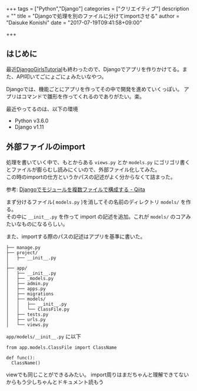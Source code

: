 +++
tags = ["Python","Django"]
categories = ["クリエイティブ"]
description = ""
title = "Djangoで処理を別のファイルに分けてimportさせる"
author = "Daisuke Konishi"
date = "2017-07-19T09:41:58+09:00"

+++

## はじめに
最近[DjangoGirlsTutorial](https://www.gitbook.com/book/djangogirlsjapan/workshop_tutorialjp/details)も終わったので、Djangoでアプリを作りかけてる。また、API叩いてごにょごにょみたいなやつ。

Djangoでは、機能ごとにアプリを作ってその中で開発を進めていくっぽい。
アプリはコマンドで雛形を作ってくれるのでありがたい。楽。

最近やってるのは、以下の環境

- Python v3.6.0
- Django v1.11

## 外部ファイルのimport
処理を書いていく中で、もとからある ``views.py`` とか ``models.py`` にゴリゴリ書くとファイルが膨らむし読みにくいので、外部ファイル化してみた。  
この時のimportの仕方というかパスの記述がよく分からなくて詰まった。

参考: [Djangoでモジュールを複数ファイルで構成する - Qiita](http://qiita.com/RyoMa_0923/items/c4ca5bd070e823403fdf#model%E3%82%92%E8%A4%87%E6%95%B0%E3%83%95%E3%82%A1%E3%82%A4%E3%83%AB%E3%81%AB%E5%88%86%E5%89%B2)

まず分けるファイル( ``models.py`` )を消してその名前のディレクトリ ``models/`` を作る。  
その中に ``__init__.py`` を作って import の記述を追加。これが ``models/`` のコアみたいなものになるらしい。  

また、importする際のパスの記述はアプリを基準に書いた。

```
├── manage.py
├── project/
│   ├── __init__.py
│
├── app/
│   ├── __init__.py
│   ├── _models.py
│   ├── admin.py
│   ├── apps.py
│   ├── migrations
│   ├── models/
│   │   ├── __init__.py
│   │   └── ClassFile.py
│   ├── tests.py
│   ├── urls.py
│   └── views.py
```

``app/models/__init__.py`` に以下

```
from app.models.ClassFile import ClassName

def func():
  ClassName()
```

viewでも同じことができるみたい。
import周りはまだちゃんと理解できてないからもう少しちゃんとドキュメント読もう
